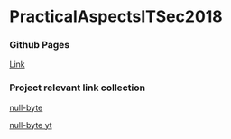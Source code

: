 # PracticalAspectsITSec2018

### Github Pages
[Link](https://sl4d1c.github.io/PracticalAspectsITSec2018/)

### Project relevant link collection
[null-byte](https://null-byte.wonderhowto.com/how-to/hacks-mr-robot-build-hacking-raspberry-pi-0163143/)

[null-byte yt](https://www.youtube.com/watch?v=5ExWmpFnAnE&t=856s)
